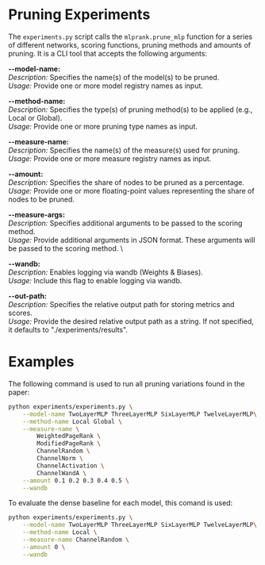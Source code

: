 # Pruning Experiments

The `experiments.py` script calls the `mlprank.prune_mlp` function for a series of different networks, scoring functions, pruning methods and amounts of pruning. It is a CLI tool that accepts the following arguments:

**--model-name:** \
*Description:* Specifies the name(s) of the model(s) to be pruned. \
*Usage:* Provide one or more model registry names as input.

**--method-name:** \
*Description:* Specifies the type(s) of pruning method(s) to be applied (e.g., Local or Global). \
*Usage:* Provide one or more pruning type names as input.

**--measure-name:** \
*Description:* Specifies the name(s) of the measure(s) used for pruning. \
*Usage:* Provide one or more measure registry names as input.

**--amount:** \
*Description:* Specifies the share of nodes to be pruned as a percentage. \
*Usage:* Provide one or more floating-point values representing the share of nodes to be pruned.

**--measure-args:** \
*Description:* Specifies additional arguments to be passed to the scoring method. \
*Usage:* Provide additional arguments in JSON format. These arguments will be passed to the scoring method. \

**--wandb:** \
*Description:* Enables logging via wandb (Weights & Biases). \
*Usage:* Include this flag to enable logging via wandb.

**--out-path:** \
*Description:* Specifies the relative output path for storing metrics and scores. \
*Usage:* Provide the desired relative output path as a string. If not specified, it defaults to "./experiments/results".



# Examples

The following command is used to run all pruning variations found in the paper:
```sh
python experiments/experiments.py \
    --model-name TwoLayerMLP ThreeLayerMLP SixLayerMLP TwelveLayerMLP\
    --method-name Local Global \
    --measure-name \
        WeightedPageRank \
        ModifiedPageRank \
        ChannelRandom \
        ChannelNorm \
        ChannelActivation \
        ChannelWandA \
    --amount 0.1 0.2 0.3 0.4 0.5 \
    --wandb
```

To evaluate the dense baseline for each model, this comand is used:
```sh
python experiments/experiments.py \
    --model-name TwoLayerMLP ThreeLayerMLP SixLayerMLP TwelveLayerMLP\
    --method-name Local \
    --measure-name ChannelRandom \
    --amount 0 \
    --wandb
```

